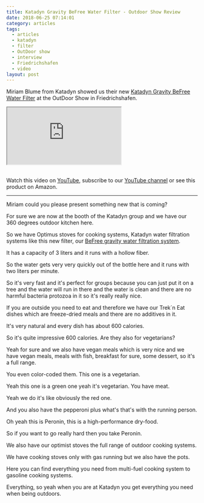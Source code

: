 ```yaml
---
title: Katadyn Gravity BeFree Water Filter - Outdoor Show Review
date: 2018-06-25 07:14:01
category: articles
tags:
  - articles
  - katadyn
  - filter
  - OutDoor show
  - interview
  - Friedrichshafen
  - video
layout: post
---
```


Miriam Blume from Katadyn showed us their new <a href="https://amzn.to/2MooPT1" rel="nofollow">Katadyn Gravity BeFree Water Filter</a> at the OutDoor Show in Friedrichshafen.

<div class="embed-responsive embed-responsive-16by9">
    <iframe class="embed-responsive-item" src="https://www.youtube.com/embed/OhE7bshiLjs"></iframe>
</div>
<br>
<!--more-->

Watch this video on <a href="https://www.youtube.com/watch?v=OhE7bshiLjs&t=3s" target="_blank" rel="nofollow">YouTube</a>, subscribe to our <a target="_blank" rel="nofollow" href="https://www.youtube.com/channel/UCnO9Q_m9EaOCrHmmQIBVBNw?sub_confirmation=1">YouTube channel</a> or see this product on <a hre="https://amzn.to/2MooPT1" rel="nofollow" target="_blank">Amazon</a>.

---

Miriam could you please present something new that is coming?

For sure we are now at the booth of the Katadyn group and we have our 360 degrees outdoor kitchen here.

So we have Optimus stoves for cooking systems, Katadyn water filtration systems like
this new filter, our <a href="https://amzn.to/2MooPT1" rel="nofollow">BeFree gravity water filtration system</a>.

It has a capacity of 3 liters and it runs with a hollow fiber.

So the water gets very very quickly out of the bottle here and it runs with two liters per minute.

So it's very fast and it's perfect for groups because you can just put it on a
tree and the water will run in there and the water is clean and there are no
harmful bacteria protozoa in it so it's really really nice.

If you are outside you need to eat and therefore we have our Trek´n Eat dishes which are
freeze-dried meals and there are no additives in it.

It's very natural and every dish has about 600 calories.

So it's quite impressive 600 calories. Are they also for vegetarians?

Yeah for sure and we also have vegan meals which is very nice and we have vegan meals, meals with fish, breakfast
for sure, some dessert, so it's a full range.

You even color-coded them. This one is a vegetarian.

Yeah this one is a green one yeah it's vegetarian. You have meat.

Yeah we do it's like obviously the red one.

And you also have the pepperoni plus what's that's with the running person.

Oh yeah this is Peronin, this is a high-performance dry-food.

So if you want to go really hard then you take Peronin.

We also have our optimist stoves the full range of outdoor cooking systems.

We have cooking stoves only with gas running but we also have the pots.

Here you can find everything you need from multi-fuel cooking system to gasoline cooking systems.

Everything, so yeah when you are at Katadyn you get everything you need when being outdoors.
